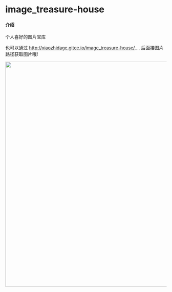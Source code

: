 # image_treasure-house

#### 介绍
个人喜好的图片宝库


也可以通过 http://xiaozhidage.gitee.io/image_treasure-house/.... 后面接图片路径获取图片哦!

<img src='http://xiaozhidage.gitee.io/image_treasure-house/IU/1345249383.jpeg' width='580' height='702' />